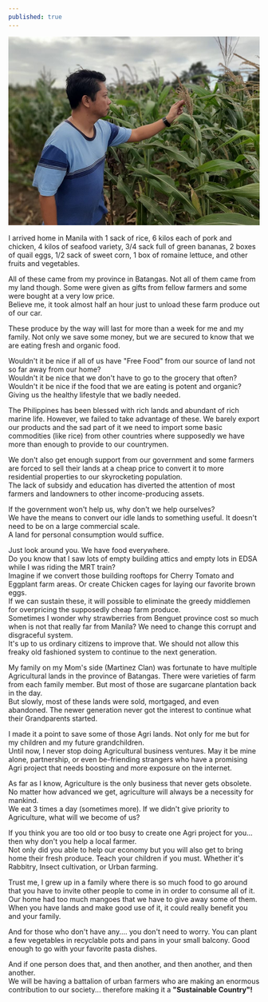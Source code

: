 ```yaml
---
published: true
---
```

![Food](/images/Agri.jpg)

I arrived home in Manila with 1 sack of rice, 6 kilos each of pork and chicken, 4 kilos of seafood variety, 3/4 sack full of green bananas, 2 boxes of quail eggs, 1/2 sack of sweet corn,  1 box of romaine lettuce, and other fruits and vegetables.

All of these came from my province in Batangas. Not all of them came from my land though. Some were given as gifts from fellow farmers and some were bought at a very low price.   
Believe me, it took almost half an hour just to unload these farm produce out of our car.

These produce by the way will last for more than a week for me and my family. Not only we save some money, but we are secured to know that we are eating fresh and organic food.

Wouldn't it be nice if all of us have "Free Food" from our source of land not so far away from our home?  
Wouldn't it be nice that we don't have to go to the grocery that often?   
Wouldn't it be nice if the food that we are eating is potent and organic? Giving us the healthy lifestyle that we badly needed.

The Philippines has been blessed with rich lands and abundant of rich marine life. However, we failed to take advantage of these. 
We barely export our products and the sad part of it we need to import some basic commodities (like rice) from other countries where supposedly we have more than enough to provide to our countrymen.

We don't also get enough support from our government and some farmers are forced to sell their lands at a cheap price to convert it to more residential properties to our skyrocketing population.   
The lack of subsidy and education has diverted the attention of most farmers and landowners to other income-producing assets.

If the government won't help us, why don't we help ourselves?   
We have the means to convert our idle lands to something useful. It doesn't need to be on a large commercial scale.   
A land for personal consumption would suffice. 

Just look around you. We have food everywhere.   
Do you know that I saw lots of empty building attics and empty lots in EDSA while I was riding the MRT train?   
Imagine if we convert those building rooftops for Cherry Tomato and Eggplant farm areas.
Or create Chicken cages for laying our favorite brown eggs.   
If we can sustain these, it will possible to eliminate the greedy middlemen for overpricing the supposedly cheap farm produce.   
Sometimes I wonder why strawberries from Benguet province cost so much when is not that really far from Manila? We need to change this corrupt and disgraceful system.   
It's up to us ordinary citizens to improve that. We should not allow this freaky old fashioned system to continue to the next generation.

My family on my Mom's side (Martinez Clan) was fortunate to have multiple Agricultural lands in the province of Batangas. There were varieties of farm from each family member. 
But most of those are sugarcane plantation back in the day.   
But slowly, most of these lands were sold, mortgaged, and even abandoned.
The newer generation never got the interest to continue what their Grandparents started.

I made it a point to save some of those Agri lands. Not only for me but for my children and my future grandchildren.   
Until now, I never stop doing Agricultural business ventures. May it be mine alone, partnership, or even be-friending strangers who have a promising Agri project that needs boosting and more exposure on the internet. 

As far as I know, Agriculture is the only business that never gets obsolete. No matter how advanced we get, agriculture will always be a necessity for mankind.   
We eat 3 times a day (sometimes more). If we didn't give priority to Agriculture, what will we become of us?

If you think you are too old or too busy to create one Agri project for you... then why don't you help a local farmer.   
Not only did you able to help our economy but you will also get to bring home their fresh produce.
Teach your children if you must. Whether it's Rabbitry, Insect cultivation, or Urban farming.

Trust me, I grew up in a family where there is so much food to go around that you have to invite other people to come in in order to consume all of it.   
Our home had too much mangoes that we have to give away some of them. When you have lands and make good use of it, it could really benefit you and your family.

And for those who don't have any.... you don't need to worry. You can plant a few vegetables in recyclable pots and pans in your small balcony. Good enough to go with your favorite pasta dishes.

And if one person does that, and then another, and then another, and then another.   
We will be having a battalion of urban farmers who are making an enormous contribution to our society... therefore making it a **"Sustainable Country"!**  
